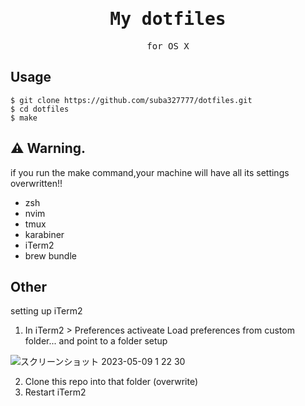 <div align="center">
<samp>

# My dotfiles
for OS X

</samp>
</div>

## Usage

```
$ git clone https://github.com/suba327777/dotfiles.git
$ cd dotfiles
$ make
```

## ⚠️ Warning.
if you run the make command,your machine will have all its settings overwritten!!

- zsh
- nvim
- tmux
- karabiner
- iTerm2
- brew bundle

## Other
setting up iTerm2
1. In iTerm2 > Preferences activeate Load preferences from custom folder... and point to a folder setup

![スクリーンショット 2023-05-09 1 22 30](https://user-images.githubusercontent.com/84484832/236877146-1a9dfb49-53d1-42cc-bd4f-03447c0ff45a.png)

2. Clone this repo into that folder (overwrite)
3. Restart iTerm2
